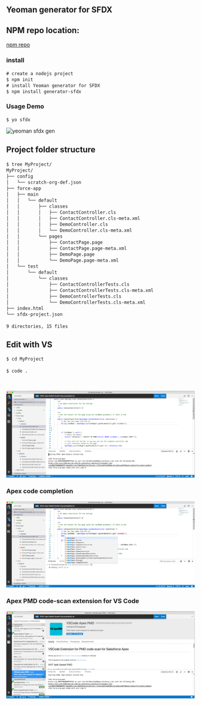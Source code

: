 ## Yeoman generator for SFDX

## NPM repo location:

[npm repo](https://www.npmjs.com/package/generator-sfdx)



### install

```
# create a nodejs project
$ npm init
# install Yeoman generator for SFDX
$ npm install generator-sfdx

```


### Usage Demo

```
$ yo sfdx
```
![yeoman sfdx gen](img/sfdx-yo-4.gif)


## Project folder structure

```
$ tree MyProject/
MyProject/
├── config
│   └── scratch-org-def.json
├── force-app
│   ├── main
│   │   └── default
│   │       ├── classes
│   │       │   ├── ContactController.cls
│   │       │   ├── ContactController.cls-meta.xml
│   │       │   ├── DemoController.cls
│   │       │   └── DemoController.cls-meta.xml
│   │       └── pages
│   │           ├── ContactPage.page
│   │           ├── ContactPage.page-meta.xml
│   │           ├── DemoPage.page
│   │           └── DemoPage.page-meta.xml
│   └── test
│       └── default
│           └── classes
│               ├── ContactControllerTests.cls
│               ├── ContactControllerTests.cls-meta.xml
│               ├── DemoControllerTests.cls
│               └── DemoControllerTests.cls-meta.xml
├── index.html
└── sfdx-project.json

9 directories, 15 files

```

## Edit with VS


```
$ cd MyProject

$ code .



```



![sfdx-gen-edit-1](./img/sfdx-gen-edit-1.png)


### Apex code completion

![sfdx-gen-edit-2](./img/sfdx-gen-edit-2.png)


### Apex PMD code-scan extension for VS Code
![sfdx-gen-edit-pmd](./img/sfdx-gen-edit-pmd.png)
